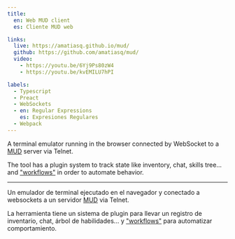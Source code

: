 ```yaml
---
title:
  en: Web MUD client
  es: Cliente MUD web

links:
  live: https://amatiasq.github.io/mud/
  github: https://github.com/amatiasq/mud/
  video:
    - https://youtu.be/6Yj9Ps80zW4
    - https://youtu.be/kvEMILU7hPI

labels:
  - Typescript
  - Preact
  - WebSockets
  - en: Regular Expressions
    es: Expresiones Regulares
  - Webpack
---
```


A terminal emulator running in the browser connected by WebSocket to a [MUD](https://en.wikipedia.org/wiki/MUD) server via Telnet.

The tool has a plugin system to track state like inventory, chat, skills tree... and ["workflows"](https://github.com/amatiasq/mud/blob/main/client/src/registerWorkflows.ts#L22-L44) in order to automate behavior.

---

Un emulador de terminal ejecutado en el navegador y conectado a websockets a un servidor [MUD](https://en.wikipedia.org/wiki/MUD) via Telnet.

La herramienta tiene un sistema de plugin para llevar un registro de inventario, chat, árbol de habilidades... y ["workflows"](https://github.com/amatiasq/mud/blob/main/client/src/registerWorkflows.ts#L22-L44) para automatizar comportamiento.
